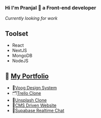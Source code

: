 ### Hi I'm Pranjal 👋 a Front-end developer
_Currently looking for work_

## Toolset
- React
- NextJS
- MongoDB
- NodeJS

## 💼 [My Portfolio](https://www.notion.so/77a5f48c5d6c44e3b0d8dd8aefe5324c?v=944a66e627a44aa0b63361a0565dca0b)
- 🎨[Voog Design System](https://voog-design-system.netlify.app/)
- 🗂[Trello Clone](https://trullo-trello-clone.netlify.app/)
- 📸[Unsplash Clone](https://onsplash-unsplash-clone.netlify.app/)
- 📮[CMS Driven Website](https://guncms.vercel.app/)
- 💬[Supabase Realtime Chat](https://supabase-chat.netlify.app/)
